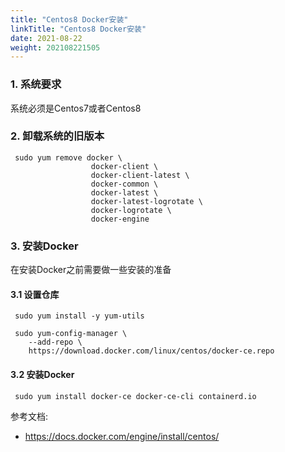 ```yaml
---
title: "Centos8 Docker安装"
linkTitle: "Centos8 Docker安装"
date: 2021-08-22
weight: 202108221505
---
```


### 1. 系统要求

系统必须是Centos7或者Centos8

### 2. 卸载系统的旧版本

```shell
 sudo yum remove docker \
                  docker-client \
                  docker-client-latest \
                  docker-common \
                  docker-latest \
                  docker-latest-logrotate \
                  docker-logrotate \
                  docker-engine
```

### 3. 安装Docker

在安装Docker之前需要做一些安装的准备

#### 3.1 设置仓库

```shell
 sudo yum install -y yum-utils
 
 sudo yum-config-manager \
    --add-repo \
    https://download.docker.com/linux/centos/docker-ce.repo
```

#### 3.2 安装Docker

```shell
 sudo yum install docker-ce docker-ce-cli containerd.io
```



参考文档:

- https://docs.docker.com/engine/install/centos/